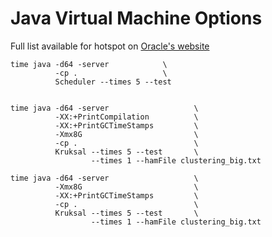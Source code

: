 Java Virtual Machine Options
============================

Full list available for hotspot on [Oracle's website](http://docs.oracle.com/javase/8/docs/technotes/tools/unix/java.html)

    time java -d64 -server            \
              -cp .                   \
              Scheduler --times 5 --test
    

    time java -d64 -server                   \
              -XX:+PrintCompilation          \
              -XX:+PrintGCTimeStamps         \
              -Xmx8G                         \
              -cp .                          \
              Kruksal --times 5 --test       \
                      --times 1 --hamFile clustering_big.txt

    time java -d64 -server                   \
              -Xmx8G                         \
              -XX:+PrintGCTimeStamps         \
              -cp .                          \
              Kruksal --times 5 --test       \
                      --times 1 --hamFile clustering_big.txt


